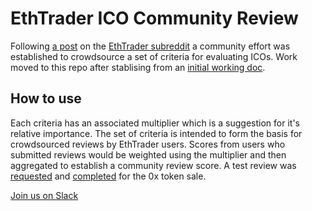 # EthTrader ICO Community Review

Following [a post](https://www.reddit.com/r/ethtrader/comments/6o2duw/eth_trader_ico_rating_service_criterion_what/) on the [EthTrader subreddit](https://www.reddit.com/r/ethtrader/) a community effort was established to crowdsource a set of criteria for evaluating ICOs. Work moved to this repo after stablising from an [initial working doc](https://docs.google.com/document/d/1oWqyVMKQ0-oAJPxNLAWiclqkHHH3TRV_J4dLI6zu6tQ).

## How to use

Each criteria has an associated multiplier which is a suggestion for it's relative importance. The set of criteria is intended to form the basis for crowdsourced reviews by EthTrader users. Scores from users who submitted reviews would be weighted using the multiplier and then aggregated to establish a community review score. A test review was [requested](https://www.reddit.com/r/ethtrader/comments/6tg8up/ethtrader_ico_review_for_project_0x_the_form/) and [completed](https://www.reddit.com/r/ethtrader/comments/6to94g/project_0x_ethtrader_ico_review/) for the 0x token sale.

[Join us on Slack](https://icoreview.slack.com)
